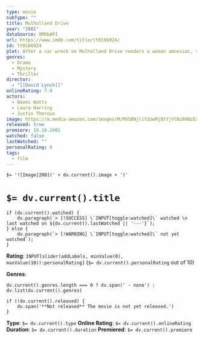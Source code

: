 ```yaml
---
type: movie
subType: ""
title: Mulholland Drive
year: "2001"
dataSource: OMDbAPI
url: https://www.imdb.com/title/tt0166924/
id: tt0166924
plot: After a car wreck on Mulholland Drive renders a woman amnesiac, she and a Hollywood-hopeful search for clues and answers across Los Angeles in a twisting venture beyond dreams and reality.
genres:
  - Drama
  - Mystery
  - Thriller
director:
  - "[[David Lynch]]"
onlineRating: 7.9
actors:
  - Naomi Watts
  - Laura Harring
  - Justin Theroux
image: https://m.media-amazon.com/images/M/MV5BNjliY2UwMjQtYjVlNi00NzExLTg1MDMtMjE2OTYwYjI0NTcxXkEyXkFqcGc@._V1_SX300.jpg
released: true
premiere: 19.10.2001
watched: false
lastWatched: ""
personalRating: 0
tags:
  - film
---
```


`$= '![Image|200](' + dv.current().image + ')'`

# `$= dv.current().title`

```dataviewjs
if (dv.current().watched) {
	dv.paragraph(`> [!SUCCESS] \`INPUT[toggle:watched]\` watched \n last watched on ${dv.current().lastWatched || '---'}`);
} else {
	dv.paragraph(`> [!WARNING] \`INPUT[toggle:watched]\` not yet watched`);
}
```

**Rating**:  `INPUT[slider(addLabels, minValue(0), maxValue(10)):personalRating]` (`$= dv.current().personalRating` out of 10)

**Genres**:
```dataviewjs
dv.current().genres.length === 0 ? dv.span(' - none') : dv.list(dv.current().genres)
```

```dataviewjs
if (!dv.current().released) {
	dv.span('**Not released** The movie is not yet released.')
}
```

**Type**: `$= dv.current().type`
**Online Rating**: `$= dv.current().onlineRating`
**Duration**:  `$= dv.current().duration`
**Premiered**: `$= dv.current().premiere`